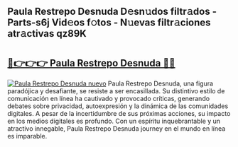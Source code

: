 ## Paula Restrepo Desnuda D𝚎sn𝚞dos filtr𝚊dos - Parts-s6j Vid𝚎os f𝚘tos - N𝚞evas filtr𝚊ciones atr𝚊ctivas qz89K

# <h2><a href="http://mbaa8d.tromn.icu/?c=Paula+Restrepo+Desnuda">🔗👉👉👉 Paula Restrepo Desnuda 🔗🔗</a></h2>

[![Paula Restrepo Desnuda nuevo](https://i.imgur.com/pEAQMta.gif)](http://mbaa8d.tromn.icu/?c=Paula+Restrepo+Desnuda)
Paula Restrepo Desnuda, una figura paradójica y desafiante, se resiste a ser encasillada. Su distintivo estilo de comunicación en línea ha cautivado y provocado críticas, generando debates sobre privacidad, autoexpresión y la dinámica de las comunidades digitales. A pesar de la incertidumbre de sus próximas acciones, su impacto en los medios digitales es profundo. Con un espíritu inquebrantable y un atractivo innegable, Paula Restrepo Desnuda journey en el mundo en línea es imparable.
